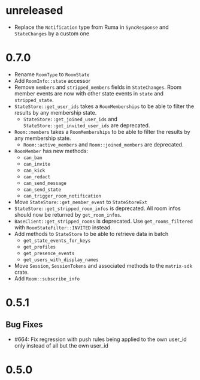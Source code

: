 # unreleased

- Replace the `Notification` type from Ruma in `SyncResponse` and `StateChanges` by a custom one

# 0.7.0

- Rename `RoomType` to `RoomState`
- Add `RoomInfo::state` accessor
- Remove `members` and `stripped_members` fields in `StateChanges`. Room member events are now with
  other state events in `state` and `stripped_state`.
- `StateStore::get_user_ids` takes a `RoomMemberships` to be able to filter the results by any
  membership state.
  - `StateStore::get_joined_user_ids` and `StateStore::get_invited_user_ids` are deprecated.
- `Room::members` takes a `RoomMemberships` to be able to filter the results by any membership
  state.
  - `Room::active_members` and `Room::joined_members` are deprecated.
- `RoomMember` has new methods:
  - `can_ban`
  - `can_invite`
  - `can_kick`
  - `can_redact`
  - `can_send_message`
  - `can_send_state`
  - `can_trigger_room_notification`
- Move `StateStore::get_member_event` to `StateStoreExt`
- `StateStore::get_stripped_room_infos` is deprecated. All room infos should now be returned by
  `get_room_infos`.
- `BaseClient::get_stripped_rooms` is deprecated. Use `get_rooms_filtered` with
  `RoomStateFilter::INVITED` instead.
- Add methods to `StateStore` to be able to retrieve data in batch
  - `get_state_events_for_keys`
  - `get_profiles`
  - `get_presence_events`
  - `get_users_with_display_names`
- Move `Session`, `SessionTokens` and associated methods to the `matrix-sdk` crate.
- Add `Room::subscribe_info`

# 0.5.1

## Bug Fixes
- #664: Fix regression with push rules being applied to the own user_id only instead of all but the own user_id

# 0.5.0
